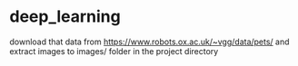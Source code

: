 # deep_learning

download that data from https://www.robots.ox.ac.uk/~vgg/data/pets/ and extract images to images/ folder in the project directory
